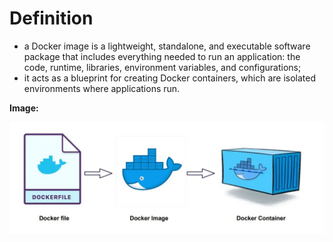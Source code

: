 # Definition

- a Docker image is a lightweight, standalone, and executable software package that includes everything needed to run an application: the code, runtime, libraries, environment variables, and configurations;
- it acts as a blueprint for creating Docker containers, which are isolated environments where applications run.

**Image:**

<img src="img/docker_image.jpg" width="900">
